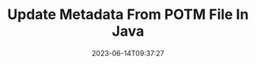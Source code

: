 ---
############################# Static ############################
layout: "auto-gen-metadata"
date: 2023-06-14T09:37:27
draft: false
otherformats: zip xltx xltm xlt xlsx xlsm xlsb xls wmf webp wav vsx vss vsdx vsd vdx vcr vcf ttf ttc torrent tiff tif psd pptx pptm ppt ppsx ppsm pps potx pot png pdf otf otc odt ods msg mpt mpp mp3 mov jpg jpf jpeg jp2 heif heic gif flv epub eml emf dxf dwg dotx dotm dot docx docm doc djvu dicom dcm bmp avi asf mkv one otc djvu

############################# Head ############################
head_title: "Edit Metadata to POTM Files in Java Java Applications"
head_description: "Java Java metadata processing API to edit metadata information to POTM files. Work with metadata standards XMP, EXIF, IPTC, ID3 etc."

############################# Header ############################
title: "Update Metadata From POTM File In Java"
description: "Metadata Editor for Java applications – Change metadata fields from all popular documents, images and multimedia file formats using metadata editor API for Java."
bg_image: "https://cms.admin.containerize.com/templates/aspose/App_Themes/V3/images/bg/header1.png"
bg_overlay: false
button:
    enable: true
    icon: "fas fa-arrow-down"
    label: "Download Free Trial"
    link: "https://downloads.groupdocs.com/metadata/java"

############################# SubMenu ############################
submenu:
    enable: true

    left:
        img_alt: "GroupDocs.Metadata for Java"
        image: "https://cms.admin.containerize.com/templates/groupdocs/images/product-logos/90x90-noborder/groupdocs-metadata-java.png"
        product: "GroupDocs.Metadata"
        platform: "Java"

    middle:
        button:

            # button loop
            - link: "https://apireference.groupdocs.com/metadata/java"
              text: "{submenu.content_middle.button_text_1}"

            # button loop
            - link: "https://github.com/groupdocs-metadata"
              text: "{submenu.content_middle.button_text_2}"

            # button loop
            - link: "https://products.groupdocs.app/metadata/family"
              text: "{submenu.content_middle.button_text_3}"

            # button loop
            - link: "https://purchase.groupdocs.com/pricing/metadata/java"
              text: "{submenu.content_middle.button_text_4}"

    right:
        link_download: "https://downloads.groupdocs.com/metadata"
        link_learn: "https://docs.groupdocs.com/metadata/java"
        link_buy: "https://purchase.groupdocs.com"

############################# About ############################
about:
    enable: true
    title: "About GroupDocs.Metadata for Java API"
    content: |
        [GroupDocs.Metadata for Java](/es/metadata/java/) is an advanced metadata fields manipulation solution to easily read, add, modify, delete, search, compare, replace and export metadata information from images and document formats without using any external software. Edit metadata details from Word documents, Excel spreadsheets, PowerPoint presentations, Outlook emails, OneNote, Visio, Project, PDF, AutoCAD, ZIp, Audio and Video file formats along with the support for working with many other metadata processing features.

############################# Steps ############################
steps:
    enable: true
    title_left: "Steps for Updating Metadata to POTM in Java"
    content_left: |
        [GroupDocs.Metadata for Java](/es/metadata/java/) makes it easy for Java developers to edit metadata details to POTM files from within their applications by implementing a few easy steps.
        
        * Load the POTM file to be updated
        * Specify a predicate that will be used to filter desired metadata properties.
        * Pass the predicate and the new value to the UpdateProperties method.
        * Save the changes.

    title_right: "System Requirements"
    content_right: |
        GroupDocs.Metadata for Java APIs are supported on all major platforms and operating systems. Before executing the code below, please make sure that you have the following prerequisites installed on your system.

        * Operating Systems: Microsoft Windows, Linux, MacOS
        * Development Environments: NetBeans, IntelliJ IDEA, Eclipse
        * Java Runtime Environments: J2SE 6.0 and above
        * Get the latest version of  GroupDocs.Metadata for Java from [Maven](https://repository.groupdocs.com/webapp/#/artifacts/browse/tree/General/repo/com/groupdocs/groupdocs-metadata)
         
    code: |
        ```java    
        public class UpdatingMetadata
        {
          public static void run() 
          {
            Date threeDaysAgo = new Date(System.currentTimeMillis() - TimeUnit.DAYS.toMillis(3));
            try (Metadata metadata = new Metadata("input.potm"))
            {
                // Update the file creation date/time if the existing value is older than 3 days
                int affected = metadata.updateProperties(new ContainsTagSpecification(Tags.getTime().getCreated()).and(
                        new OfTypeSpecification(MetadataPropertyType.DateTime)).and(
                        new UpdatingMetadata().new DateBeforeSpecification(threeDaysAgo)), new PropertyValue(new Date()));

                System.out.println(String.format("Affected properties: %s", affected));

                metadata.save("output.potm");
            }
          }

          // Define your own specifications to filter metadata properties
          public class DateBeforeSpecification extends Specification
          {
            public DateBeforeSpecification(Date date)
            {
              setValue(date);
            }

            public final Date getValue()
            {
              return auto_Value;
            }

            private void setValue(Date value)
            {
              auto_Value = value;
            }

            private Date auto_Value;

            public boolean isSatisfiedBy(MetadataProperty candidate)
            {
              Date date = candidate.getValue().toClass(Date.class);
              if (date != null)
              {
                return date.before(getValue());
              }
              return false;
            }
          }
        }
        ```

############################# Demos ############################
demos:
    enable: true
    title: "Live Demos of Editing Metadata"
    content: |
       Update metadata information to POTM file right now by visiting [GroupDocs.Metadata Live Demos](https://products.groupdocs.app/metadata/family) website.
       The live demo has the following benefits.
        
############################# About Formats ############################
about_formats:
    enable: true

############################# More Formats ############################
more_formats:
    enable: true
    title: "Changing Metadata Of Other File Formats"
    content: |
        Multi format documents and images metadata editing API for Java. Retrieve metadata of some of the popular file formats as stated below.

############################# Back to top ###############################
back_to_top:
    enable: true
---